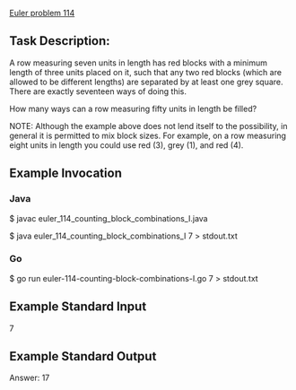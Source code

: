[Euler problem 114](https://projecteuler.net/problem=114)

## Task Description:

A row measuring seven units in length has red blocks with a minimum length of 
three units placed on it, such that any two red blocks (which are allowed to be 
different lengths) are separated by at least one grey square. There are exactly 
seventeen ways of doing this.

How many ways can a row measuring fifty units in length be filled?

NOTE: Although the example above does not lend itself to the possibility, in general 
it is permitted to mix block sizes. For example, on a row measuring eight units in 
length you could use red (3), grey (1), and red (4).

## Example Invocation
### Java
$ javac euler_114_counting_block_combinations_I.java

$ java euler_114_counting_block_combinations_I 7 > stdout.txt

### Go
$ go run euler-114-counting-block-combinations-I.go 7 > stdout.txt

## Example Standard Input
7

## Example Standard Output
Answer: 17
